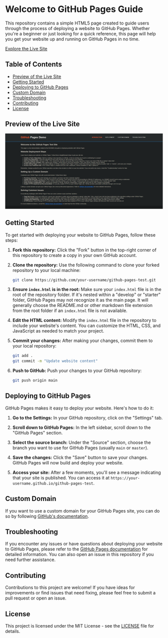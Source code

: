 # Welcome to GitHub Pages Guide

This repository contains a simple HTML5 page created to guide users through the process of deploying a website to GitHub Pages. Whether you're a beginner or just looking for a quick reference, this page will help you get your website up and running on GitHub Pages in no time.

[Explore the Live Site](https://tylergeorgealexander.github.io/github-pages-test/)

## Table of Contents

- [Preview of the Live Site](#preview-of-the-live-site)
- [Getting Started](#getting-started)
- [Deploying to GitHub Pages](#deploying-to-github-pages)
- [Custom Domain](#custom-domain)
- [Troubleshooting](#troubleshooting)
- [Contributing](#contributing)
- [License](#license)

## Preview of the Live Site
![Preview of the Live Site](github-pages-demo.png)

## Getting Started

To get started with deploying your website to GitHub Pages, follow these steps:

1. **Fork this repository:** Click the "Fork" button in the top-right corner of this repository to create a copy in your own GitHub account.

2. **Clone the repository:** Use the following command to clone your forked repository to your local machine:

   ```bash
   git clone https://github.com/your-username/github-pages-test.git
   ```

3. **Ensure `index.html` is in the root:** Make sure your `index.html` file is in the root of the repository folder. If it's nested within a "develop" or "starter" folder, GitHub Pages may not recognize it as the main page. It will generally choose the README.md or other markdown file extension from the root folder if an `index.html` file is not available.

4. **Edit the HTML content:** Modify the `index.html` file in the repository to include your website's content. You can customize the HTML, CSS, and JavaScript as needed to match your project.

5. **Commit your changes:** After making your changes, commit them to your local repository:

   ```bash
   git add .
   git commit -m "Update website content"
   ```

6. **Push to GitHub:** Push your changes to your GitHub repository:

   ```bash
   git push origin main
   ```

## Deploying to GitHub Pages

GitHub Pages makes it easy to deploy your website. Here's how to do it:

1. **Go to the Settings:** In your GitHub repository, click on the "Settings" tab.

2. **Scroll down to GitHub Pages:** In the left sidebar, scroll down to the "GitHub Pages" section.

3. **Select the source branch:** Under the "Source" section, choose the branch you want to use for GitHub Pages (usually `main` or `master`).

4. **Save the changes:** Click the "Save" button to save your changes. GitHub Pages will now build and deploy your website.

5. **Access your site:** After a few moments, you'll see a message indicating that your site is published. You can access it at `https://your-username.github.io/github-pages-test`.

## Custom Domain

If you want to use a custom domain for your GitHub Pages site, you can do so by following [GitHub's documentation](https://docs.github.com/en/pages/configuring-a-custom-domain-for-your-github-pages-site).

## Troubleshooting

If you encounter any issues or have questions about deploying your website to GitHub Pages, please refer to the [GitHub Pages documentation](https://docs.github.com/en/pages) for detailed information. You can also open an issue in this repository if you need further assistance.

## Contributing

Contributions to this project are welcome! If you have ideas for improvements or find issues that need fixing, please feel free to submit a pull request or open an issue.

## License

This project is licensed under the MIT License - see the [LICENSE](LICENSE) file for details.